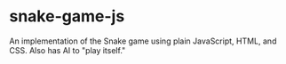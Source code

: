 # snake-game-js
An implementation of the Snake game using plain JavaScript, HTML, and CSS. Also has AI to "play itself." 
